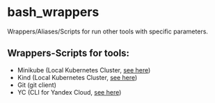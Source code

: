 # bash_wrappers 

Wrappers/Aliases/Scripts for run other tools with specific parameters. 

## Wrappers-Scripts for tools: 

- Minikube (Local Kubernetes Cluster, [see here](https://github.com/kubernetes/minikube)) 
- Kind (Local Kubernetes Cluster, [see here](https://github.com/kubernetes-sigs/kind))
- Git (git client)
- YC (CLI for Yandex Cloud, [see here](https://cloud.yandex.com/en/docs/cli/quickstart))

